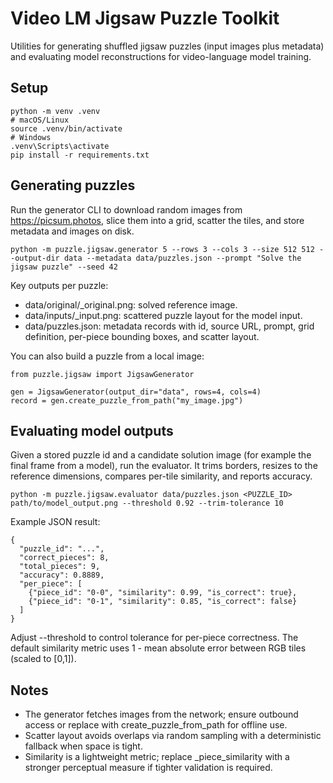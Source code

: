 # Video LM Jigsaw Puzzle Toolkit

Utilities for generating shuffled jigsaw puzzles (input images plus metadata) and evaluating model reconstructions for video-language model training.

## Setup

```
python -m venv .venv
# macOS/Linux
source .venv/bin/activate
# Windows
.venv\Scripts\activate
pip install -r requirements.txt
```

## Generating puzzles

Run the generator CLI to download random images from https://picsum.photos, slice them into a grid, scatter the tiles, and store metadata and images on disk.

```
python -m puzzle.jigsaw.generator 5 --rows 3 --cols 3 --size 512 512 --output-dir data --metadata data/puzzles.json --prompt "Solve the jigsaw puzzle" --seed 42
```

Key outputs per puzzle:

- data/original/<id>_original.png: solved reference image.
- data/inputs/<id>_input.png: scattered puzzle layout for the model input.
- data/puzzles.json: metadata records with id, source URL, prompt, grid definition, per-piece bounding boxes, and scatter layout.

You can also build a puzzle from a local image:

```
from puzzle.jigsaw import JigsawGenerator

gen = JigsawGenerator(output_dir="data", rows=4, cols=4)
record = gen.create_puzzle_from_path("my_image.jpg")
```

## Evaluating model outputs

Given a stored puzzle id and a candidate solution image (for example the final frame from a model), run the evaluator. It trims borders, resizes to the reference dimensions, compares per-tile similarity, and reports accuracy.

```
python -m puzzle.jigsaw.evaluator data/puzzles.json <PUZZLE_ID> path/to/model_output.png --threshold 0.92 --trim-tolerance 10
```

Example JSON result:

```
{
  "puzzle_id": "...",
  "correct_pieces": 8,
  "total_pieces": 9,
  "accuracy": 0.8889,
  "per_piece": [
    {"piece_id": "0-0", "similarity": 0.99, "is_correct": true},
    {"piece_id": "0-1", "similarity": 0.85, "is_correct": false}
  ]
}
```

Adjust --threshold to control tolerance for per-piece correctness. The default similarity metric uses 1 - mean absolute error between RGB tiles (scaled to [0,1]).

## Notes

- The generator fetches images from the network; ensure outbound access or replace with create_puzzle_from_path for offline use.
- Scatter layout avoids overlaps via random sampling with a deterministic fallback when space is tight.
- Similarity is a lightweight metric; replace _piece_similarity with a stronger perceptual measure if tighter validation is required.
